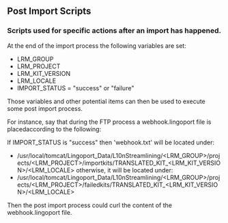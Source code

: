 ## Post Import Scripts ##

### Scripts used for specific actions after an import has happened. ###
At the end of the import process the following variables are set:
* LRM_GROUP
* LRM_PROJECT
* LRM_KIT_VERSION
* LRM_LOCALE
* IMPORT_STATUS = "success" or "failure"

Those variables and other potential items can then be used to execute some post import process. 

For instance, say that during the FTP process a webhook.lingoport file is placedaccording to the following:

If IMPORT_STATUS is  "success" then 'webhook.txt' will be located under:
* /usr/local/tomcat/Lingoport_Data/L10nStreamlining/<LRM_GROUP>/projects/<LRM_PROJECT>/importkits/TRANSLATED_KIT_<LRM_KIT_VERSION>/<LRM_LOCALE>
 otherwise, it will be located under:
* /usr/local/tomcat/Lingoport_Data/L10nStreamlining/<LRM_GROUP>/projects/<LRM_PROJECT>/failedkits/TRANSLATED_KIT_<LRM_KIT_VERSION>/<LRM_LOCALE>

Then the post import process could curl the content of the webhook.lingoport file.
